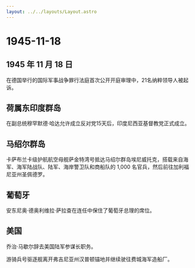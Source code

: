 ```yaml
---
layout: ../../layouts/Layout.astro
---
```


# 1945-11-18

## 1945 年 11 月 18 日

在德国举行的国际军事战争罪行法庭首次公开开庭审理中，21名纳粹领导人被起诉。

## 荷属东印度群岛

在副总统穆罕默德·哈达允许成立反对党15天后，印度尼西亚基督教党正式成立。

## 马绍尔群岛

卡萨布兰卡级护航航空母舰萨金特湾号抵达马绍尔群岛埃尼威托克，搭载来自海军、海军陆战队、陆军、海岸警卫队和商船队的
1,000 名官兵，然后前往加利福尼亚州圣佩德罗。

## 葡萄牙

安东尼奥·德奥利维拉·萨拉查在连任中保住了葡萄牙总理的席位。

## 美国

乔治·马歇尔辞去美国陆军参谋长职务。

游骑兵号驱逐舰离开弗吉尼亚州汉普顿锚地并继续驶往费城海军造船厂。